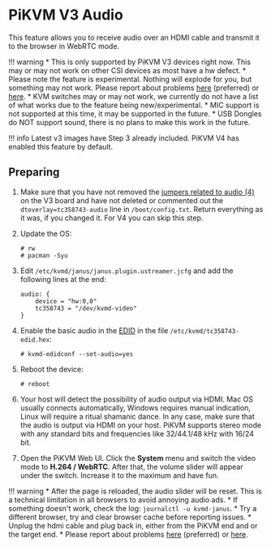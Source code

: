 # PiKVM V3 Audio

This feature allows you to receive audio over an HDMI cable and transmit it to the browser in WebRTC mode.

!!! warning
    * This is only supported by PiKVM V3 devices right now. This may or may not work on other CSI devices as most have a hw defect.
    * Please note the feature is experimental. Nothing will explode for you, but something may not work. Please report about problems [here](https://discord.gg/bpmXfz5) (preferred) or [here](https://github.com/pikvm/pikvm/issues/97).
    * KVM switches may or may not work, we currently do not have a list of what works due to the feature being new/experimental.
    * MIC support is not supported at this time, it may be supported in the future.
    * USB Dongles do NOT support sound, there is no plans to make this work in the future.

!!! info
    Latest v3 images have Step 3 already included.
    PiKVM V4 has enabled this feature by default.


## Preparing

1. Make sure that you have not removed the [jumpers related to audio (4)](v3.md#atx-connection) on the V3 board and have not deleted or commented out the `dtoverlay=tc358743-audio` line in `/boot/config.txt`. Return everything as it was, if you changed it. For V4 you can skip this step.

2. Update the OS:
   ```
   # rw
   # pacman -Syu
   ```

3. Edit `/etc/kvmd/janus/janus.plugin.ustreamer.jcfg` and add the following lines at the end:
   ```
   audio: {
       device = "hw:0,0"
       tc358743 = "/dev/kvmd-video"
   }
   ```

4. Enable the basic audio in the [EDID](https://docs.pikvm.org/edid/) in the file `/etc/kvmd/tc358743-edid.hex`:
   ```
   # kvmd-edidconf --set-audio=yes
   ```

5. Reboot the device:
   ```
   # reboot
   ```

6. Your host will detect the possibility of audio output via HDMI. Mac OS usually connects automatically, Windows requires manual indication, Linux will require a ritual shamanic dance. In any case, make sure that the audio is output via HDMI on your host. PiKVM supports stereo mode with any standard bits and frequencies like 32/44.1/48 kHz with 16/24 bit.

7. Open the PiKVM Web UI. Click the **System** menu and switch the video mode to **H.264 / WebRTC**. After that, the volume slider will appear under the switch. Increase it to the maximum and have fun.

!!! warning
    * After the page is reloaded, the audio slider will be reset. This is a technical limitation in all browsers to avoid annoying audio ads.
    * If something doesn't work, check the log: `journalctl -u kvmd-janus`.
    * Try a different browser, try and clear browser cache before reporting issues.
    * Unplug the hdmi cable and plug back in, either from the PiKVM end and or the target end.
    * Please report about problems [here](https://discord.gg/bpmXfz5) (preferred) or [here](https://github.com/pikvm/pikvm/issues).
